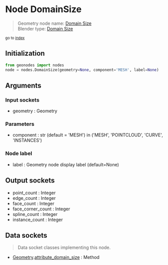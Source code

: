 
# Node DomainSize

> Geometry node name: [Domain Size](https://docs.blender.org/manual/en/latest/modeling/geometry_nodes/attribute/domain_size.html)<br>
  Blender type: [Domain Size](https://docs.blender.org/api/current/bpy.types.GeometryNodeAttributeDomainSize.html)
  
<sub>go to [index](/docs/index.md)</sub>

## Initialization

```python
from geonodes import nodes
node = nodes.DomainSize(geometry=None, component='MESH', label=None)
```



## Arguments


### Input sockets

- geometry : Geometry

### Parameters

- component : str (default = 'MESH') in ('MESH', 'POINTCLOUD', 'CURVE', 'INSTANCES')

### Node label

- label : Geometry node display label (default=None)

## Output sockets

- point_count : Integer
- edge_count : Integer
- face_count : Integer
- face_corner_count : Integer
- spline_count : Integer
- instance_count : Integer

## Data sockets

> Data socket classes implementing this node.
  
  
- [Geometry](/docs/sockets/Geometry.md).[attribute_domain_size](/docs/sockets/Geometry.md#attribute_domain_size) : Method
  
